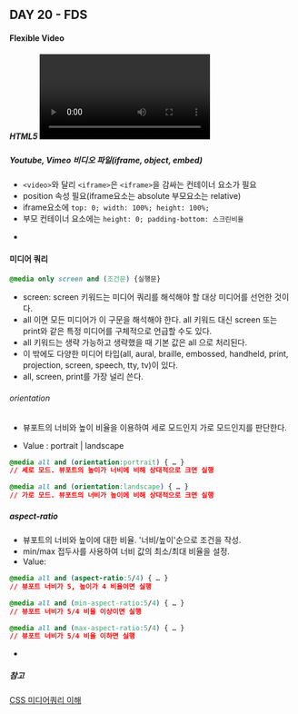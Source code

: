 ## DAY 20 - FDS

#### Flexible Video  

##### HTML5 <video>
##### Youtube, Vimeo 비디오 파일(iframe, object, embed)  
* `<video>`와 달리 `<iframe>`은 `<iframe>`을 감싸는 컨테이너 요소가 필요
* position 속성 필요(iframe요소는 absolute 부모요소는 relative)
* iframe요소에 `top: 0; width: 100%; height: 100%;`
* 부모 컨테이너 요소에는 `height: 0; padding-bottom: 스크린비율`

-

#### 미디어 쿼리

```css
@media only screen and (조건문) {실행문}
```

* screen: screen 키워드는 미디어 쿼리를 해석해야 할 대상 미디어를 선언한 것이다. 
* all 이면 모든 미디어가 이 구문을 해석해야 한다. all 키워드 대신 screen 또는 print와 같은 특정 미디어를 구체적으로 언급할 수도 있다. 
* all 키워드는 생략 가능하고 생략했을 때 기본 값은 all 으로 처리된다. 
* 이 밖에도 다양한 미디어 타입(all, aural, braille, embossed, handheld, print, projection, screen, speech, tty, tv)이 있다. 
* all, screen, print를 가장 널리 쓴다.


###### orientation

* 뷰포트의 너비와 높이 비율을 이용하여 세로 모드인지 가로 모드인지를 판단한다.

* Value : portrait | landscape

```css
@media all and (orientation:portrait) { … } 
// 세로 모드. 뷰포트의 높이가 너비에 비해 상대적으로 크면 실행

@media all and (orientation:landscape) { … } 
// 가로 모드. 뷰포트의 너비가 높이에 비해 상대적으로 크면 실행
```

##### aspect-ratio  

* 뷰포트의 너비와 높이에 대한 비율. '너비/높이'순으로 조건을 작성.
* min/max 접두사를 사용하여 너비 값의 최소/최대 비율을 설정.
* Value: <ratio>

```css
@media all and (aspect-ratio:5/4) { … } 
// 뷰포트 너비가 5, 높이가 4 비율이면 실행

@media all and (min-aspect-ratio:5/4) { … } 
// 뷰포트 너비가 5/4 비율 이상이면 실행

@media all and (max-aspect-ratio:5/4) { … } 
// 뷰포트 너비가 5/4 비율 이하면 실행
```
-
##### 참고  

[CSS 미디어쿼리 이해](http://naradesign.net/wp/2012/05/30/1823/)